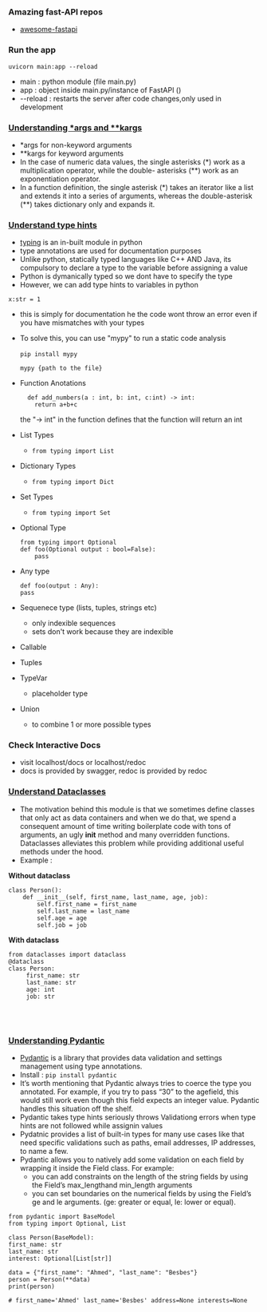 ### Amazing fast-API repos

- [awesome-fastapi](https://github.com/mjhea0/awesome-fastapi)

### Run the app

```
uvicorn main:app --reload
```

- main : python module (file main.py)
- app : object inside main.py/instance of FastAPI ()
- --reload : restarts the server after code changes,only used in development

### [Understanding \*args and \*\*kargs](https://www.stechies.com/doubleasterisks-python/)

- \*args for non-keyword arguments
- \*\*kargs for keyword arguments
- In the case of numeric data values, the single asterisks (\*) work as a multiplication operator, while the double- asterisks (\*\*) work as an exponentiation operator.
- In a function definition, the single asterisk (\*) takes an iterator like a list and extends it into a series of arguments, whereas the double-asterisk (\*\*) takes dictionary only and expands it.

### [Understand type hints](https://youtu.be/QORvB-_mbZ0)

- [typing](https://docs.python.org/3/library/typing.html) is an in-built module in python
- type annotations are used for documentation purposes
- Unlike python, statically typed languages like C++ AND Java, its compulsory to declare a type to the variable before assigning a value
- Python is dymanically typed so we dont have to specify the type
- However, we can add type hints to variables in python

```
x:str = 1
```

- this is simply for documentation he the code wont throw an error even if you have mismatches with your types
- To solve this, you can use "mypy" to run a static code analysis
  <br></br>
  `pip install mypy`

  `mypy {path to the file} `

- Function Anotations

  ```
    def add_numbers(a : int, b: int, c:int) -> int:
      return a+b+c
  ```

  the "-> int" in the function defines that the function will return an int

- List Types
  - `from typing import List`
- Dictionary Types
  - `from typing import Dict`
- Set Types

  - `from typing import Set`

- Optional Type

  ```
  from typing import Optional
  def foo(Optional output : bool=False):
      pass
  ```

- Any type

  ```
  def foo(output : Any):
  pass
  ```

- Sequenece type (lists, tuples, strings etc)

  - only indexible sequences
  - sets don't work because they are indexible

- Callable
- Tuples
- TypeVar
  - placeholder type
- Union
  - to combine 1 or more possible types

### Check Interactive Docs

- visit localhost/docs or localhost/redoc
- docs is provided by swagger, redoc is provided by redoc

### [Understand Dataclasses](https://towardsdatascience.com/9-reasons-why-you-should-start-using-python-dataclasses-98271adadc66)

- The motivation behind this module is that we sometimes define classes that only act as data containers and when we do that, we spend a consequent amount of time writing boilerplate code with tons of arguments, an ugly **init** method and many overridden functions. Dataclasses alleviates this problem while providing additional useful methods under the hood.
- Example :

**Without dataclass**

```
class Person():
    def __init__(self, first_name, last_name, age, job):
        self.first_name = first_name
        self.last_name = last_name
        self.age = age
        self.job = job
```

**With dataclass**

```
from dataclasses import dataclass
@dataclass
class Person:
     first_name: str
     last_name: str
     age: int
     job: str
```

<br></br>

### [Understanding Pydantic](https://towardsdatascience.com/8-reasons-to-start-using-pydantic-to-improve-data-parsing-and-validation-4f437eae7678)

- [Pydantic](https://docs.pydantic.dev/) is a library that provides data validation and settings management using type annotations.
- Install :
  `pip install pydantic`
- It’s worth mentioning that Pydantic always tries to coerce the type you annotated. For example, if you try to pass “30” to the agefield, this would still work even though this field expects an integer value. Pydantic handles this situation off the shelf.
- Pydantic takes type hints seriously throws Validationg errors when type hints are not followed while assignin values
- Pydatnic provides a list of built-in types for many use cases like that need specific validations such as paths, email addresses, IP addresses, to name a few.
- Pydantic allows you to natively add some validation on each field by wrapping it inside the Field class.
  For example:
  - you can add constraints on the length of the string fields by using the Field’s max_lengthand min_length arguments
  - you can set boundaries on the numerical fields by using the Field’s ge and le arguments. (ge: greater or equal, le: lower or equal).

```
from pydantic import BaseModel
from typing import Optional, List

class Person(BaseModel):
first_name: str
last_name: str
interest: Optional[List[str]]

data = {"first_name": "Ahmed", "last_name": "Besbes"}
person = Person(**data)
print(person)

# first_name='Ahmed' last_name='Besbes' address=None interests=None

```
